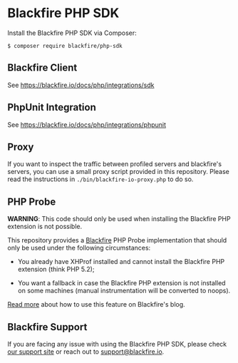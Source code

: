 Blackfire PHP SDK
=================

Install the Blackfire PHP SDK via Composer:

    $ composer require blackfire/php-sdk

Blackfire Client
----------------

See https://blackfire.io/docs/php/integrations/sdk

PhpUnit Integration
-------------------

See https://blackfire.io/docs/php/integrations/phpunit

Proxy
-----

If you want to inspect the traffic between profiled servers and blackfire's
servers, you can use a small proxy script provided in this repository. Please
read the instructions in `./bin/blackfire-io-proxy.php` to do so.

PHP Probe
---------

**WARNING**: This code should only be used when installing the Blackfire PHP
extension is not possible.

This repository provides a [Blackfire](https://blackfire.io/) PHP Probe
implementation that should only be used under the following circumstances:

 * You already have XHProf installed and cannot install the Blackfire PHP
   extension (think PHP 5.2);

 * You want a fallback in case the Blackfire PHP extension is not installed on
   some machines (manual instrumentation will be converted to noops).

[Read more](https://blog.blackfire.io/blackfire-for-xhprof-users.html) about
how to use this feature on Blackfire's blog.

Blackfire Support
-----------------

If you are facing any issue with using the Blackfire PHP SDK, please check
[our support site](https://support.blackfire.io) or reach out to [support@blackfire.io](mailto:support@blackfire.io).
